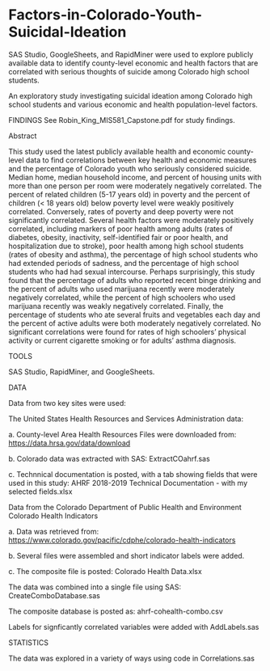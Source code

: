 # Factors-in-Colorado-Youth-Suicidal-Ideation
SAS Studio, GoogleSheets, and RapidMiner were used to explore publicly available data to identify county-level economic and health factors that are correlated with serious thoughts of suicide among Colorado high school students.  

An exploratory study investigating suicidal ideation among Colorado high school students and various economic and health population-level factors.


FINDINGS 
See Robin_King_MIS581_Capstone.pdf for study findings.

Abstract

This study used the latest publicly available health and economic county-level data to find correlations between key health and economic measures and the percentage of Colorado youth who seriously considered suicide. Median home, median household income, and percent of housing units with more than one person per room were moderately negatively correlated. The percent of related children (5-17 years old) in poverty and the percent of children (< 18 years old) below poverty level were weakly positively correlated. Conversely, rates of poverty and deep poverty were not significantly correlated. Several health factors were moderately positively correlated, including markers of poor health among adults (rates of diabetes, obesity, inactivity, self-identified fair or poor health, and hospitalization due to stroke), poor health among high school students (rates of obesity and asthma), the percentage of high school students who had extended periods of sadness, and the percentage of high school students who had had sexual intercourse. Perhaps surprisingly, this study found that the percentage of adults who reported recent binge drinking and the percent of adults who used marijuana recently were moderately negatively correlated, while the percent of high schoolers who used marijuana recently was weakly negatively correlated. Finally, the percentage of students who ate several fruits and vegetables each day and the percent of active adults were both moderately negatively correlated. No significant correlations were found for rates of high schoolers’ physical activity or current cigarette smoking or for adults’ asthma diagnosis.

TOOLS

SAS Studio, RapidMiner, and GoogleSheets.

DATA

Data from two key sites were used:

The United States Health Resources and Services Administration data:

a. County-level Area Health Resources Files were downloaded from: https://data.hrsa.gov/data/download

b. Colorado data was extracted with SAS: ExtractCOahrf.sas

c. Technnical documentation is posted, with a tab showing fields that were used in this study: AHRF 2018-2019 Technical Documentation - with my selected fields.xlsx

Data from the Colorado Department of Public Health and Environment Colorado Health Indicators

a. Data was retrieved from: https://www.colorado.gov/pacific/cdphe/colorado-health-indicators

b. Several files were assembled and short indicator labels were added.

c. The composite file is posted: Colorado Health Data.xlsx

The data was combined into a single file using SAS: CreateComboDatabase.sas

The composite database is posted as: ahrf-cohealth-combo.csv

Labels for signficantly correlated variables were added with AddLabels.sas

STATISTICS

The data was explored in a variety of ways using code in Correlations.sas
